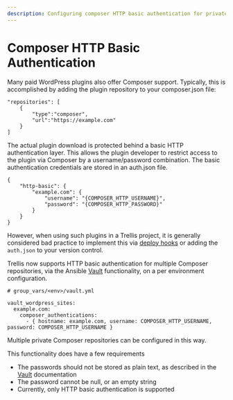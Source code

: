 ```yaml
---
description: Configuring composer HTTP basic authentication for private packages.
---
```


# Composer HTTP Basic Authentication

Many paid WordPress plugins also offer Composer support. Typically, this is accomplished by adding the plugin repository to your composer.json file:

```
"repositories": [
    {
        "type":"composer",
        "url":"https://example.com"
    }
]
```

The actual plugin download is protected behind a basic HTTP authentication layer. This allows the plugin developer to restrict access to the plugin via Composer by a username/password combination. The basic authentication credentials are stored in an auth.json file. 

```
{
    "http-basic": {
        "example.com": {
            "username": "{COMPOSER_HTTP_USERNAME}",
            "password": "{COMPOSER_HTTP_PASSWORD}"
        }
    }
}
```

However, when using such plugins in a Trellis project, it is generally considered bad practice to implement this via [deploy hooks](https://discourse.roots.io/t/interactive-console-authentication-for-3rd-party-repository-on-deploy/8592/2) or adding the `auth.json` to your version control.

Trellis now supports HTTP basic authentication for multiple Composer repositories, via the Ansible [Vault](https://roots.io/docs/trellis/master/vault/#steps-to-enable-ansible-vault) functionality, on a per environment configuration.

```
# group_vars/<env>/vault.yml

vault_wordpress_sites:
  example.com:
    composer_authentications:
      - { hostname: example.com, username: COMPOSER_HTTP_USERNAME, password: COMPOSER_HTTP_USERNAME }

```

Multiple private Composer repositories can be configured in this way.

This functionality does have a few requirements

 - The passwords should not be stored as plain text, as described in the [Vault](https://roots.io/docs/trellis/master/vault/) documentation
 - The password cannot be null, or an empty string
 - Currently, only HTTP basic authentication is supported


